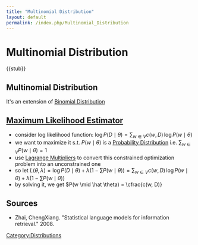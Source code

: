 ```yaml
---
title: "Multinomial Distribution"
layout: default
permalink: /index.php/Multinomial_Distribution
---
```


# Multinomial Distribution

{{stub}}

## Multinomial Distribution
It's an extension of [Binomial Distribution](Binomial_Distribution)


## [Maximum Likelihood Estimator](Maximum_Likelihood_Estimator)
- consider log likelihood function: $\log P(D \mid \theta) = \sum_{w \in V} c(w, D) \, \log P(w \mid \theta)$ 
- we want to maximize it s.t. $P(w \mid \theta)$ is a [Probability Distribution](Probability_Distribution) i.e. $\sum_{w \in V} P(w \mid \theta) = 1$
- use [Lagrange Multipliers](Lagrange_Multipliers) to convert this constrained optimization problem into an unconstrained one
- so let $L(\theta, \lambda) = \log P(D \mid \theta) + \lambda \left(1 - \sum P(w \mid \theta) \right) = \sum_{w \in V} c(w, D) \, \log P(w \mid \theta) + \lambda \left(1 - \sum P(w \mid \theta) \right)$ 
- by solving it, we get $P(w \mid \hat \theta) = \cfrac{c(w, D)}

## Sources
- Zhai, ChengXiang. "Statistical language models for information retrieval." 2008.


[Category:Distributions](Category_Distributions)